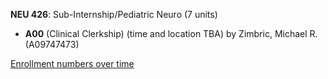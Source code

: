 **NEU 426**: Sub-Internship/Pediatric Neuro (7 units)

- **A00** (Clinical Clerkship) (time and location TBA) by Zimbric, Michael R. (A09747473)

[Enrollment numbers over time](./NEU426.tsv)
